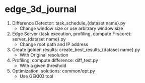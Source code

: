 # edge_3d_journal

1. Difference Detector: task_schedule_{dataset name}.py
   - Change window size or use arbitrary window size
2. Edge Server (task execution, profiling, compute F-score): server_{dataset name}.py
   - Change root path and IP address
3. Create golden results: create_best_results_{dataset name}.py
   - With Original resolution
4. Profiling, compute difference: diff_test.py
   - With a given threshold
5. Optimization, solutions: common/opt.py
   - Use GEKKO tool
